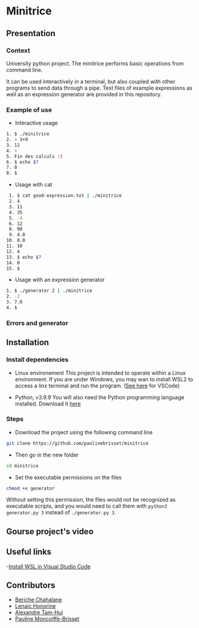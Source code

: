 # Minitrice

## Presentation

### Context
University python project. The minitrice performs basic operations from command line. 

It can be used interactively in a terminal, but also coupled with other programs to send data through a pipe. Test files of example expressions as well as an expression generator are provided in this repository.

### Example of use

- Interactive usage
```bash
1. $ ./minitrice
2. > 3+9
3. 12
4. > 
5. Fin des calculs :)
6. $ echo $?
7. 0
8. $ 
```

- Usage with cat
```bash
 1. $ cat good-expression.txt | ./minitrice
 2. 4
 3. 11
 4. 35
 5. -4
 6. 12
 8. 90
 9. 4.0
10. 8.0
11. 10
12. 4
13. $ echo $?
14. 0
15. $ 
```

- Usage with an expression generator
```bash
1. $ ./generator 2 | ./minitrice
2. -2
3. 7.0
4. $
```
### Errors and generator

## Installation

### Install dependencies
- Linux environement
This project is intended to operate within a Linux environment. If you are under Windows, you may wan to install WSL2 to access a linx terminal and run the program. ([See here](https://code.visualstudio.com/docs/remote/wsl) for VSCode)

- Python, v3.9.9
You will also need the Python programming language installed. Download it [here](https://www.python.org/)

### Steps 
- Download the project using the following command line

```bash
git clone https://github.com/paulinebrisset/minitrice
``` 
- Then go in the new folder
```bash
cd minitrice
``` 
- Set the executable permissions on the files
```bash
chmod +x generator
``` 
Without setting this permission, the files would not be recognized as executable scripts, and you would need to call them with `python3 generator.py 3` instead of `./generator.py 3`.


## Gourse project's video
## Useful links
-[Install WSL in Visual Studio Code](https://code.visualstudio.com/docs/remote/wsl)

## Contributors
- [Beriche Chahalane](https://github.com/Beriche)
- [Lenaic Honorine](https://github.com/LenaicHnr)
- [Alexandre Tam-Hui](https://github.com/Alextmh)
- [Pauline Moncoiffé-Brisset](https://github.com/paulinebrisset)
